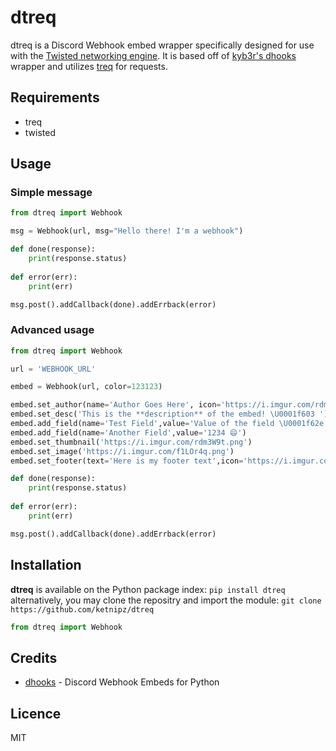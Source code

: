 # dtreq

dtreq is a Discord Webhook embed wrapper specifically designed for use with the [Twisted networking engine](https://twistedmatrix.com/trac/). It is based off of [kyb3r's dhooks](https://github.com/kyb3r/dhooks) wrapper and utilizes [treq](https://github.com/twisted/treq) for requests.

## Requirements

  - treq
  - twisted

## Usage
### Simple message
```py
from dtreq import Webhook

msg = Webhook(url, msg="Hello there! I'm a webhook")

def done(response):
    print(response.status)
    
def error(err):
    print(err)

msg.post().addCallback(done).addErrback(error)
```
### Advanced usage
```py
from dtreq import Webhook

url = 'WEBHOOK_URL'

embed = Webhook(url, color=123123)

embed.set_author(name='Author Goes Here', icon='https://i.imgur.com/rdm3W9t.png')
embed.set_desc('This is the **description** of the embed! \U0001f603 ')
embed.add_field(name='Test Field',value='Value of the field \U0001f62e')
embed.add_field(name='Another Field',value='1234 😄')
embed.set_thumbnail('https://i.imgur.com/rdm3W9t.png')
embed.set_image('https://i.imgur.com/f1LOr4q.png')
embed.set_footer(text='Here is my footer text',icon='https://i.imgur.com/rdm3W9t.png',ts=True)

def done(response):
    print(response.status)
    
def error(err):
    print(err)

msg.post().addCallback(done).addErrback(error)
```

## Installation
**dtreq** is available on the Python package index:
`pip install dtreq`
alternatively, you may clone the repositry and import the module:
`git clone https://github.com/ketnipz/dtreq`

```py
from dtreq import Webhook
```

## Credits
- [dhooks](https://github.com/kyb3r/dhooks) - Discord Webhook Embeds for Python

## Licence
MIT